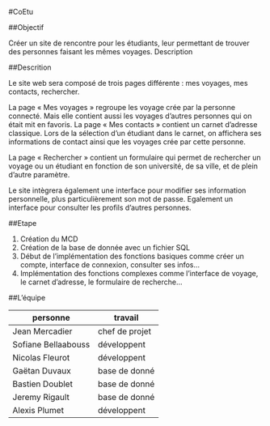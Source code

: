#CoEtu

##ObjectifCréer un site de rencontre pour les étudiants, leur permettant de trouver des personnes faisant les mêmes voyages.Description##DescritionLe site web sera composé de trois pages différente : mes voyages, mes contacts, rechercher. 
La page « Mes voyages » regroupe les voyage crée par la personne connecté. Mais elle contient aussi les voyages d’autres personnes qui on était mit en favoris.La page « Mes contacts » contient un carnet d’adresse classique. Lors de la sélection d’un étudiant dans le carnet, on affichera ses informations de contact ainsi que les voyages crée par cette personne.
La page « Rechercher » contient un formulaire qui permet de rechercher un voyage ou un étudiant en fonction de son université, de sa ville, et de plein d’autre paramètre.
Le site intègrera également une interface pour modifier ses information personnelle, plus particulièrement son mot de passe. Egalement un interface pour consulter les profils d’autres personnes.##Etape1. Création du MCD2. Création de la base de donnée avec un fichier SQL3. Début de l’implémentation des fonctions basiques comme créer un compte, interface de connexion, consulter ses infos…4. Implémentation des fonctions complexes comme l’interface de voyage, le carnet d’adresse, le formulaire de recherche…##L’équipe| personne             | travail        ||----------------------|----------------||Jean Mercadier        | chef de projet ||Sofiane Bellaabouss   | développent    ||Nicolas Fleurot       | développent    ||Gaëtan Duvaux         | base de donné  ||Bastien Doublet       | base de donné  ||Jeremy Rigault        | base de donné  ||Alexis Plumet         | développent    |